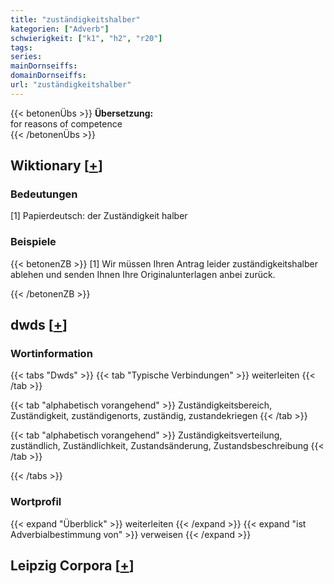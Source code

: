```yaml
---
title: "zuständigkeitshalber"
kategorien: ["Adverb"]
schwierigkeit: ["k1", "h2", "r20"]
tags:
series:
mainDornseiffs:
domainDornseiffs:
url: "zuständigkeitshalber"
---
```


{{< betonenÜbs >}}
**Übersetzung:**  
for reasons of competence  
{{< /betonenÜbs >}}

## Wiktionary [[+](https://de.wiktionary.org/wiki/zuständigkeitshalber)]

### Bedeutungen
[1] Papierdeutsch: der Zuständigkeit halber  

### Beispiele
{{< betonenZB >}}
[1] Wir müssen Ihren Antrag leider zuständigkeitshalber ablehen und senden Ihnen Ihre Originalunterlagen anbei zurück.  

{{< /betonenZB >}}


## dwds [[+](https://www.dwds.de/wb/zuständigkeitshalber)]

### Wortinformation
{{< tabs "Dwds" >}}
{{< tab "Typische Verbindungen" >}}
weiterleiten
{{< /tab >}}

{{< tab "alphabetisch vorangehend" >}}
Zuständigkeitsbereich, Zuständigkeit, zuständigenorts, zuständig, zustandekriegen
{{< /tab >}}

{{< tab "alphabetisch vorangehend" >}}
Zuständigkeitsverteilung, zuständlich, Zuständlichkeit, Zustandsänderung, Zustandsbeschreibung
{{< /tab >}}

{{< /tabs >}}

### Wortprofil
{{< expand "Überblick" >}} weiterleiten {{< /expand >}}
{{< expand "ist Adverbialbestimmung von" >}} verweisen {{< /expand >}}

## Leipzig Corpora [[+](https://corpora.uni-leipzig.de/en/res?word=zuständigkeitshalber&corpusId=deu_newscrawl-public_2018)]

